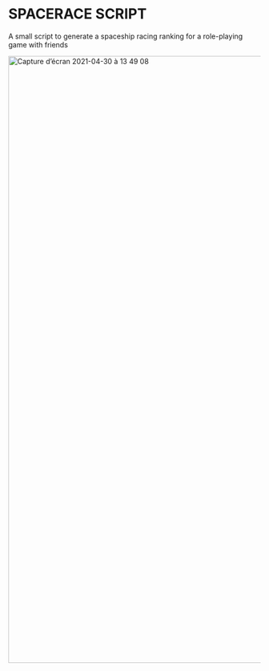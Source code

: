 # SPACERACE SCRIPT

A small script to generate a spaceship racing ranking for a role-playing game with friends

<img width="1210" alt="Capture d’écran 2021-04-30 à 13 49 08" src="https://user-images.githubusercontent.com/62331119/116691273-dc4d5980-a9ba-11eb-810a-9cc8edf9cee4.png">

